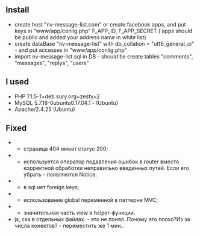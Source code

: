 ## Install
- create host "nv-message-list.com" or create facebook apps, and put keys in "www/app/conlig.php"  F_APP_ID, F_APP_SECRET ( apps should be public and added your address name in white list)
- create dataBase "nv-message-list" with db_collation = "utf8_general_ci" - and put accesses in "www/app/conlig.php"
- import nv-message-list.sql in DB - should be create tables "comments", "messages", "replys", "users"

## I used
- PHP 7.1.5-1+deb.sury.org~zesty+2
- MySQL 5.7.18-0ubuntu0.17.04.1 - (Ubuntu)
- Apache/2.4.25 (Ubuntu)

## Fixed
- + страница 404 имеет статус 200;
- + используется оператор подавления ошибок в router вместо корректной обработки неправильно введенных путей. Если его убрать - появляются Notice.
- + в sql нет foreign keys;
- + использование global переменной в паттерне MVC;
- + значительная часть view в helper-функции.
- js, css в отдельных файлах. - это не понял..Почому это плохо?Из за числа конектов? - переместить же 1 мин..